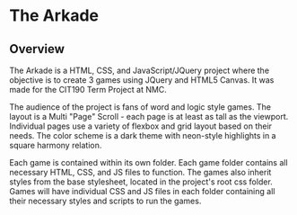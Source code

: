 # The Arkade

## Overview

The Arkade is a HTML, CSS, and JavaScript/JQuery project where the objective is to create
3 games using JQuery and HTML5 Canvas. It was made for the CIT190 Term Project at NMC.

The audience of the project is fans of word and logic style games.
The layout is a Multi "Page" Scroll - each page is at least as tall as the viewport.
Individual pages use a variety of flexbox and grid layout based on their needs.
The color scheme is a dark theme with neon-style highlights in a square harmony relation.

Each game is contained within its own folder. Each game folder contains all necessary
HTML, CSS, and JS files to function. The games also inherit styles from the base stylesheet,
located in the project's root css folder. Games will have individual CSS and JS files 
in each folder containing all their necessary styles and scripts to run the games.
